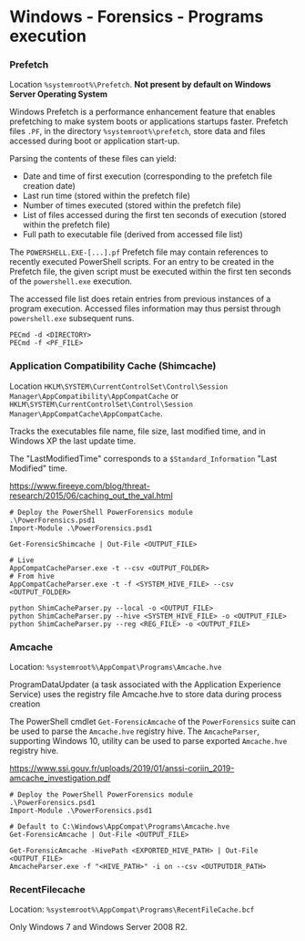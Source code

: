 # Windows - Forensics - Programs execution

### Prefetch

Location `%systemroot%\Prefetch`. **Not present by default on Windows Server
Operating System**

Windows Prefetch is a performance enhancement feature that enables prefetching
to make system boots or applications startups faster. Prefetch files `.PF`,
in the directory `%systemroot%\prefetch`, store data and files accessed during
boot or application start-up.

Parsing the contents of these files can yield:
  - Date and time of first execution (corresponding to the prefetch file
    creation date)
  - Last run time (stored within the prefetch file)
  - Number of times executed (stored within the prefetch file)
  - List of files accessed during the first ten seconds of execution
    (stored within the prefetch file)
  - Full path to executable file (derived from accessed file list)

The `POWERSHELL.EXE-[...].pf` Prefetch file may contain references to
recently executed PowerShell scripts. For an entry to be created in the
Prefetch file, the given script must be executed within the first ten seconds
of the `powershell.exe` execution.

The accessed file list does retain entries from previous instances of a program
execution. Accessed files information may thus persist through `powershell.exe`
subsequent runs.

```
PECmd -d <DIRECTORY>
PECmd -f <PF_FILE>
```

### Application Compatibility Cache (Shimcache)

Location
`HKLM\SYSTEM\CurrentControlSet\Control\Session Manager\AppCompatibility\AppCompatCache`
or `HKLM\SYSTEM\CurrentControlSet\Control\Session Manager\AppCompatCache\AppCompatCache`.

Tracks the executables file name, file size, last modified time,
and in Windows XP the last update time.

The "LastModifiedTime" corresponds to a `$Standard_Information` "Last Modified"
time.

https://www.fireeye.com/blog/threat-research/2015/06/caching_out_the_val.html

```
# Deploy the PowerShell PowerForensics module
.\PowerForensics.psd1
Import-Module .\PowerForensics.psd1

Get-ForensicShimcache | Out-File <OUTPUT_FILE>

# Live
AppCompatCacheParser.exe -t --csv <OUTPUT_FOLDER>
# From hive
AppCompatCacheParser.exe -t -f <SYSTEM_HIVE_FILE> --csv <OUTPUT_FOLDER>

python ShimCacheParser.py --local -o <OUTPUT_FILE>
python ShimCacheParser.py --hive <SYSTEM_HIVE_FILE> -o <OUTPUT_FILE>
python ShimCacheParser.py --reg <REG_FILE> -o <OUTPUT_FILE>
```

### Amcache

Location: `%systemroot%\AppCompat\Programs\Amcache.hve`

ProgramDataUpdater (a task associated with the Application
Experience Service) uses the registry file Amcache.hve to store
data during process creation

The PowerShell cmdlet `Get-ForensicAmcache` of the `PowerForensics` suite
can be used to parse the `Amcache.hve` registry hive. The `AmcacheParser`,
supporting Windows 10, utility can be used to parse exported `Amcache.hve`
registry hive.

https://www.ssi.gouv.fr/uploads/2019/01/anssi-coriin_2019-amcache_investigation.pdf

```
# Deploy the PowerShell PowerForensics module
.\PowerForensics.psd1
Import-Module .\PowerForensics.psd1

# Default to C:\Windows\AppCompat\Programs\Amcache.hve
Get-ForensicAmcache | Out-File <OUTPUT_FILE>

Get-ForensicAmcache -HivePath <EXPORTED_HIVE_PATH> | Out-File <OUTPUT_FILE>
AmcacheParser.exe -f "<HIVE_PATH>" -i on --csv <OUTPUTDIR_PATH>
```

### RecentFilecache

Location: `%systemroot%\AppCompat\Programs\RecentFileCache.bcf`

Only Windows 7 and Windows Server 2008 R2.

